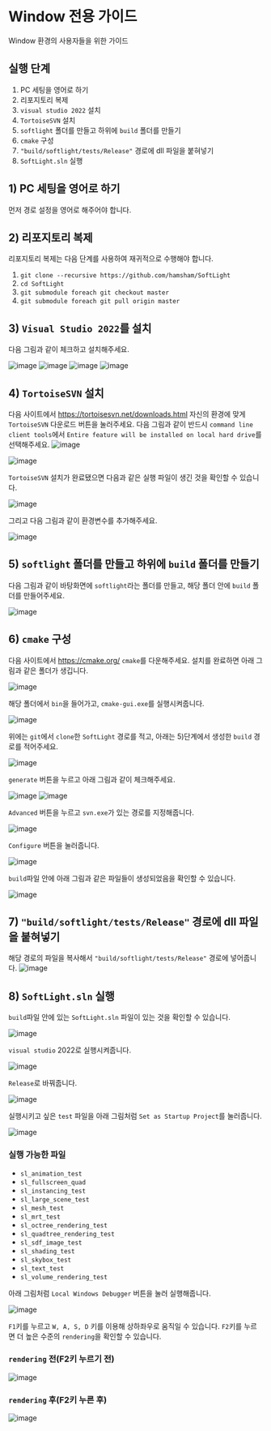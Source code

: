 # Window 전용 가이드
Window 환경의 사용자들을 위한 가이드



## 실행 단계
1) PC 세팅을 영어로 하기
2) 리포지토리 복제
3) `visual studio 2022` 설치
4) `TortoiseSVN` 설치
5) `softlight` 폴더를 만들고 하위에 `build` 폴더를 만들기
6) `cmake` 구성
7) `"build/softlight/tests/Release"` 경로에 dll 파일을 붙혀넣기
8) `SoftLight.sln` 실행



## 1) PC 세팅을 영어로 하기
먼저 경로 설정을 영어로 해주어야 합니다.



## 2) 리포지토리 복제
리포지토리 복제는 다음 단계를 사용하여 재귀적으로 수행해야 합니다.
1. `git clone --recursive https://github.com/hamsham/SoftLight`
2. `cd SoftLight`
3. `git submodule foreach git checkout master`
4. `git submodule foreach git pull origin master`


## 3) `Visual Studio 2022`를 설치
다음 그림과 같이 체크하고 설치해주세요.

![image](https://user-images.githubusercontent.com/91865644/144486940-f0da49bd-08bd-479c-8295-b17a0d5bc41c.png)
![image](https://user-images.githubusercontent.com/91865644/144487118-747c143a-5f22-49d5-b8e6-ca8a2f4b7bd1.png)
![image](https://user-images.githubusercontent.com/91865644/144487136-898fcac4-7c5d-429d-a829-ef9c9ccb5edd.png)
![image](https://user-images.githubusercontent.com/91865644/144487140-2833750c-f4d0-4fc5-a7c9-a555f6f1cfa9.png)



## 4) `TortoiseSVN` 설치
다음 사이트에서 https://tortoisesvn.net/downloads.html 자신의 환경에 맞게 `TortoiseSVN` 다운로드 버튼을 눌러주세요. 
다음 그림과 같이 반드시 `command line client tools`에서 `Entire feature will be installed on local hard drive`를 선택해주세요.
![image](https://user-images.githubusercontent.com/91865644/144487317-b4661661-f50b-4c00-8426-579526968af5.png)

![image](https://user-images.githubusercontent.com/91865644/144487328-a7907c1c-07c4-47e0-b7fb-13a48c16211c.png)

`TortoiseSVN` 설치가 완료됐으면 다음과 같은 실행 파일이 생긴 것을 확인할 수 있습니다.

![image](https://user-images.githubusercontent.com/91865644/144487391-24086dc2-3a09-4bd3-b085-0da912ea5349.png)

그리고 다음 그림과 같이 환경변수를 추가해주세요.

![image](https://user-images.githubusercontent.com/91865644/144487427-2587453e-75ab-41fc-acc0-23819531829b.png)



## 5) `softlight` 폴더를 만들고 하위에 `build` 폴더를 만들기
다음 그림과 같이 바탕화면에 `softlight`라는 폴더를 만들고, 해당 폴더 안에 `build` 폴더를 만들어주세요.

![image](https://user-images.githubusercontent.com/91865644/144487663-874f608b-4c3f-486d-a840-63ec85684a7b.png)




## 6) `cmake` 구성
다음 사이트에서 https://cmake.org/ `cmake`를 다운해주세요.
설치를 완료하면 아래 그림과 같은 폴더가 생깁니다. 

![image](https://user-images.githubusercontent.com/91865644/144488392-7e77c9b1-ffbf-4aed-b45a-87c9c162cee6.png)

해당 폴더에서 `bin`을 들어가고, `cmake-gui.exe`를 실행시켜줍니다.

![image](https://user-images.githubusercontent.com/91865644/144488464-ca72e6c4-0fe4-4ed6-b37a-4a25391f4a0d.png)

위에는 `git`에서 `clone`한 `SoftLight` 경로를 적고, 아래는 5)단계에서 생성한 `build` 경로를 적어주세요.

![image](https://user-images.githubusercontent.com/91865644/144488621-8c6b31df-c62b-4070-a58f-913a55604377.png)

`generate` 버튼을 누르고 아래 그림과 같이 체크해주세요.

![image](https://user-images.githubusercontent.com/91865644/144488767-88a74775-364b-4c34-b5b1-2e238d3e9630.png)
![image](https://user-images.githubusercontent.com/91865644/144488863-0e6b0953-6f85-4d1a-a991-3ccf3165336f.png)

`Advanced` 버튼을 누르고 `svn.exe`가 있는 경로를 지정해줍니다.

![image](https://user-images.githubusercontent.com/91865644/144488974-7ed1b3bb-751e-4a15-895c-6661ba403c34.png)

`Configure` 버튼을 눌러줍니다.

![image](https://user-images.githubusercontent.com/91865644/144489060-6f241123-f41e-4ff8-9f82-575885389503.png)

`build`파일 안에 아래 그림과 같은 파일들이 생성되었음을 확인할 수 있습니다.

![image](https://user-images.githubusercontent.com/91865644/144489220-33be66f5-588f-4679-acbe-ebd2d0231a9d.png)





## 7) `"build/softlight/tests/Release"` 경로에 dll 파일을 붙혀넣기
해당 경로의 파일을 복사해서 `"build/softlight/tests/Release"` 경로에 넣어줍니다.
![image](https://user-images.githubusercontent.com/91865644/144489374-01d739eb-f0cd-4d0e-89b8-c74c177f97bd.png)




## 8) `SoftLight.sln` 실행
`build`파일 안에 있는 `SoftLight.sln` 파일이 있는 것을 확인할 수 있습니다.

![image](https://user-images.githubusercontent.com/91865644/144489570-eab54934-ad38-43d9-bb29-be1398603a25.png)

`visual studio` 2022로 실행시켜줍니다.

![image](https://user-images.githubusercontent.com/91865644/144489581-dd75e6d5-c047-48e3-9a08-1d943483eda3.png)

`Release`로 바꿔줍니다.

![image](https://user-images.githubusercontent.com/91865644/144489645-70a53cd8-ec06-4291-bb19-8a5986a8b34c.png)

실행시키고 싶은 `test` 파일을 아래 그림처럼 `Set as Startup Project`를 눌러줍니다.


![image](https://user-images.githubusercontent.com/91865644/144489720-7ed14f49-b240-4bb9-9ed9-1218d67ac918.png)

### 실행 가능한 파일

- `sl_animation_test`
- `sl_fullscreen_quad`
- `sl_instancing_test`
- `sl_large_scene_test`
- `sl_mesh_test`
- `sl_mrt_test`
- `sl_octree_rendering_test`
- `sl_quadtree_rendering_test`
- `sl_sdf_image_test`
- `sl_shading_test`
- `sl_skybox_test`
- `sl_text_test`
- `sl_volume_rendering_test`

아래 그림처럼 `Local Windows Debugger` 버튼을 눌러 실행해줍니다.

![image](https://user-images.githubusercontent.com/91865644/144490008-8a523c32-dbe5-48ee-8909-7f6a027fe642.png)


`F1`키를 누르고 `W, A, S, D` 키를 이용해 상하좌우로 움직일 수 있습니다.
`F2`키를 누르면 더 높은 수준의 `rendering`을 확인할 수 있습니다.
### `rendering` 전(F2키 누르기 전)

![image](https://user-images.githubusercontent.com/91865644/144490176-25bd2915-87af-44e1-b24f-fd2bc05fde1c.png)

### `rendering` 후(F2키 누른 후)

![image](https://user-images.githubusercontent.com/91865644/144490192-5f40a545-dc7c-4f76-ae5d-b2f94345dbcb.png)



